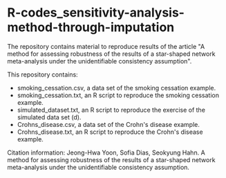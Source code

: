 # **R-codes_sensitivity-analysis-method-through-imputation**

The repository contains material to reproduce results of the article "A method for assessing robustness of the results of a star-shaped network meta-analysis under the unidentifiable consistency assumption".

This repository contains:

* smoking_cessation.csv, a data set of the smoking cessation example.
* smoking_cessation.txt, an R script to reproduce the smoking cessation example.
* simulated_dataset.txt, an R script to reproduce the exercise of the simulated data set (d).
* Crohns_disease.csv, a data set of the Crohn's disease example.
* Crohns_disease.txt, an R script to reproduce the Crohn's disease example.

Citation information:
Jeong-Hwa Yoon, Sofia Dias, Seokyung Hahn. A method for assessing robustness of the results of a star-shaped network meta-analysis under the unidentifiable consistency assumption. 
